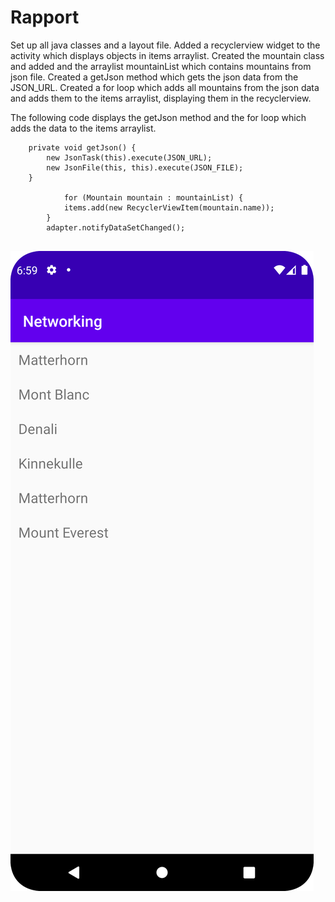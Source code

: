 
# Rapport
Set up all java classes and a layout file.
Added a recyclerview widget to the activity which displays objects in items arraylist.
Created the mountain class and added and the arraylist mountainList which contains mountains from json file.
Created a getJson method which gets the json data from the JSON_URL.
Created a for loop which adds all mountains from the json data and adds them to the items arraylist, displaying them in the recyclerview.

The following code displays the getJson method and the for loop which adds the data to the items arraylist.

```
    private void getJson() {
        new JsonTask(this).execute(JSON_URL);
        new JsonFile(this, this).execute(JSON_FILE);
    }
    
            for (Mountain mountain : mountainList) {
            items.add(new RecyclerViewItem(mountain.name));
        }
        adapter.notifyDataSetChanged();
    
```

![](gradle/Screenshot_20240425_185932.png)
